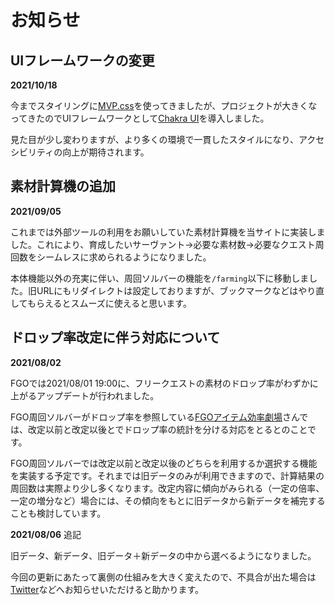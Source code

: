 # お知らせ

## UIフレームワークの変更

**2021/10/18**

今までスタイリングに[MVP.css](https://andybrewer.github.io/mvp)を使ってきましたが、プロジェクトが大きくなってきたのでUIフレームワークとして[Chakra UI](https://chakra-ui.com/)を導入しました。

見た目が少し変わりますが、より多くの環境で一貫したスタイルになり、アクセシビリティの向上が期待されます。

## 素材計算機の追加

**2021/09/05**

これまでは外部ツールの利用をお願いしていた素材計算機を当サイトに実装しました。これにより、育成したいサーヴァント→必要な素材数→必要なクエスト周回数をシームレスに求められるようになりました。

本体機能以外の充実に伴い、周回ソルバーの機能を`/farming`以下に移動しました。旧URLにもリダイレクトは設定しておりますが、ブックマークなどはやり直してもらえるとスムーズに使えると思います。

## ドロップ率改定に伴う対応について

**2021/08/02**

FGOでは2021/08/01 19:00に、フリークエストの素材のドロップ率がわずかに上がるアップデートが行われました。

FGO周回ソルバーがドロップ率を参照している[FGOアイテム効率劇場](https://sites.google.com/view/fgo-domus-aurea)さんでは、改定以前と改定以後とでドロップ率の統計を分ける対応をとるとのことです。

FGO周回ソルバーでは改定以前と改定以後のどちらを利用するか選択する機能を実装する予定です。それまでは旧データのみが利用できますので、計算結果の周回数は実際より少し多くなります。改定内容に傾向がみられる（一定の倍率、一定の増分など）場合には、その傾向をもとに旧データから新データを補完することも検討しています。

**2021/08/06** 追記

旧データ、新データ、旧データ＋新データの中から選べるようになりました。

今回の更新にあたって裏側の仕組みを大きく変えたので、不具合が出た場合は[Twitter](https://twitter.com/antenna_games)などへお知らせいただけると助かります。